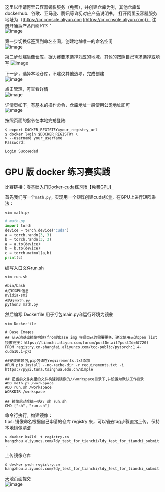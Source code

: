 这里以申请阿里云容器镜像服务（免费），并创建仓库为例，其他仓库如dockerhub、谷歌、亚马逊、腾讯等详见对应产品说明书。 打开阿里云容器服务地址为（[https://cr.console.aliyun.com](https://cr.console.aliyun.com)） 注册开通后产品页面如下：  
![image](https://user-images.githubusercontent.com/44680953/141689363-93115d71-81dd-4d9c-b207-3bdc96ba66d5.png)  

第一步切换标签页到命名空间，创建地址唯一的命名空间  
![image](https://user-images.githubusercontent.com/44680953/141689378-254b68a1-1f13-4c4c-85da-71eeb235f508.png)  


第二步创建镜像仓库，据大赛要求选择对应的地域，其他的按照自己需求选择或填写
![image](https://user-images.githubusercontent.com/44680953/141689405-a0c5e19e-0ccf-4742-879a-0499c162367a.png)  

下一步，选择本地仓库，不建议其他选项，完成创建  
![image](https://user-images.githubusercontent.com/44680953/141689413-a0e0e65c-4c3a-440c-88bc-810b3313e476.png)  

点击管理，可查看详情  
![image](https://user-images.githubusercontent.com/44680953/141689426-9bcb87ba-4bb6-4bbd-a97a-bd4d004945ec.png)  

详情页如下，有基本的操作命令，仓库地址一般使用公网地址即可  
![image](https://user-images.githubusercontent.com/44680953/141689437-92e9cd7c-2d4d-4e8f-9a39-923474049919.png)  

按照页面的指令在本地完成登陆:
```shell
$ export DOCKER_REGISTRY=your_registry_url
$ docker login $DOCKER_REGISTRY \
> --username your_username 
Password: 

Login Succeeded
```

# GPU 版 docker 练习赛实践
比赛链接：[零基础入门Docker-cuda练习场【免费GPU】](https://tianchi.aliyun.com/competition/entrance/531863/information?spm=5176.21852674.0.0.24b96bdfWod2NL)

首先我们写一个`math.py`，实现用一个矩阵创建cuda张量，在GPU上进行矩阵乘法：
```shell
vim math.py
```

```python
# math.py
import torch
device = torch.device("cuda")
a = torch.randn(3, 3)
b = torch.randn(3, 3)
a = a.to(device)
b = b.to(device)
c = torch.matmul(a,b)
print(c)
```

编写入口文件run.sh
```shell
vim run.sh
```

```shell
#bin/bash
#打印GPU信息
nvidia-smi
#执行math.py
python3 math.py
```

然后编写 Dockerfile 用于打包main.py和运行环境为镜像
```shell
vim Dockerfile
```

```shell
# Base Images
## 从天池基础镜像构建(from的base img 根据自己的需要更换，建议使用天池open list镜像链接：https://tianchi.aliyun.com/forum/postDetail?postId=67720)
FROM registry.cn-shanghai.aliyuncs.com/tcc-public/pytorch:1.4-cuda10.1-py3

##安装依赖包,pip包请在requirements.txt添加
#RUN pip install --no-cache-dir -r requirements.txt -i https://pypi.tuna.tsinghua.edu.cn/simple

## 把当前文件夹里的文件构建到镜像的//workspace目录下,并设置为默认工作目录
ADD math.py /workspace
ADD run.sh /workspace
WORKDIR /workspace

## 镜像启动后统一执行 sh run.sh
CMD ["sh", "run.sh"]
```

命令行执行，构建镜像：   
tips: 镜像命名根据自己申请的仓库 registry 来，可以省去tag步骤直接上传，保持本地镜像清洁
```shell
$ docker build -t registry.cn-hangzhou.aliyuncs.com/ldy_test_for_tianchi/ldy_test_for_tianchi_submit:0.1 .
```

上传镜像仓库
```shell
$ docker push registry.cn-hangzhou.aliyuncs.com/ldy_test_for_tianchi/ldy_test_for_tianchi_submit:0.1
```

天池页面提交     
![image](https://user-images.githubusercontent.com/44680953/141695671-83fb89e1-8074-4182-92ac-f86b4c0585e5.png)

